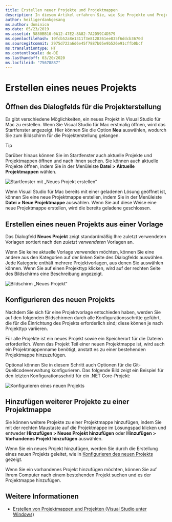 ```yaml
---
title: Erstellen neuer Projekte und Projektmappen
description: In diesem Artikel erfahren Sie, wie Sie Projekte und Projektmappen in Visual Studio für Mac erstellen können.
author: heiligerdankgesang
ms.author: dominicn
ms.date: 05/23/2019
ms.assetid: 5880BB10-0A12-47E2-8A82-7A2D59C4D579
ms.openlocfilehash: 10fcb52a8e1311f3e8128361ee835f6ddcb3670d
ms.sourcegitcommit: 2975d722a6d6e45f7887b05e9b526e91cffb0bcf
ms.translationtype: HT
ms.contentlocale: de-DE
ms.lasthandoff: 03/20/2020
ms.locfileid: "75678887"
---
```

# <a name="create-a-new-project"></a>Erstellen eines neues Projekts

## <a name="opening-the-project-creation-dialog"></a>Öffnen des Dialogfelds für die Projekterstellung

Es gibt verschiedene Möglichkeiten, ein neues Projekt in Visual Studio für Mac zu erstellen. Wenn Sie Visual Studio für Mac erstmalig öffnen, wird das Startfenster angezeigt. Hier können Sie die Option **Neu** auswählen, wodurch Sie zum Bildschirm für die Projekterstellung gelangen.

> [!TIP]
> Darüber hinaus können Sie im Startfenster auch aktuelle Projekte und Projektmappen öffnen und nach ihnen suchen. Sie können auch aktuelle Projekte öffnen, indem Sie in der Menüleiste **Datei > Aktuelle Projektmappen** wählen.

![Startfenster mit „Neues Projekt erstellen“](media/first-run-project.png)

Wenn Visual Studio für Mac bereits mit einer geladenen Lösung geöffnet ist, können Sie eine neue Projektmappe erstellen, indem Sie in der Menüleiste **Datei > Neue Projektmappe** auswählen. Wenn Sie auf diese Weise eine neue Projektmappe erstellen, wird die bereits geladene geschlossen.

## <a name="creating-a-new-project-from-a-template"></a>Erstellen eines neuen Projekts aus einer Vorlage

Das Dialogfeld **Neues Projekt** zeigt standardmäßig Ihre zuletzt verwendeten Vorlagen sortiert nach den *zuletzt verwendeten* Vorlagen an.

Wenn Sie keine aktuelle Vorlage verwenden möchten, können Sie eine andere aus den Kategorien auf der linken Seite des Dialogfelds auswählen. Jede Kategorie enthält mehrere Projektvorlagen, aus denen Sie auswählen können. Wenn Sie auf einen Projekttyp klicken, wird auf der rechten Seite des Bildschirms eine Beschreibung angezeigt.

![Bildschirm „Neues Projekt“](media/project-creation-screen.png)

## <a name="configuring-your-new-project"></a>Konfigurieren des neuen Projekts

Nachdem Sie sich für eine Projektvorlage entschieden haben, werden Sie auf den folgenden Bildschirmen durch alle Konfigurationsschritte geführt, die für die Einrichtung des Projekts erforderlich sind; diese können je nach Projekttyp variieren.

Für alle Projekte ist ein neues Projekt sowie ein Speicherort für die Dateien erforderlich. Wenn das Projekt Teil einer neuen Projektmappe ist, wird auch ein Projektmappenname benötigt, anstatt es zu einer bestehenden Projektmappe hinzuzufügen.

Optional können Sie in diesem Schritt auch Optionen für die Git-Quellcodeverwaltung konfigurieren. Das folgende Bild zeigt ein Beispiel für den letzten Konfigurationsschritt für ein .NET Core-Projekt:

![Konfigurieren eines neuen Projekts](media/configure-new-project.png)

## <a name="adding-additional-projects-to-a-solution"></a>Hinzufügen weiterer Projekte zu einer Projektmappe

Sie können weitere Projekte zu einer Projektmappe hinzufügen, indem Sie mit der rechten Maustaste auf die Projektmappe im Lösungspad klicken und entweder **Hinzufügen > Neues Projekt hinzufügen** oder **Hinzufügen > Vorhandenes Projekt hinzufügen** auswählen.

Wenn Sie ein neues Projekt hinzufügen, werden Sie durch die Erstellung eines neuen Projekts geleitet, wie in [Konfigurieren des neuen Projekts](#configuring-your-new-project) gezeigt.

Wenn Sie ein vorhandenes Projekt hinzufügen möchten, können Sie auf Ihrem Computer nach einem bestehenden Projekt suchen und es der Projektmappe hinzufügen.

## <a name="see-also"></a>Weitere Informationen

- [Erstellen von Projektmappen und Projekten (Visual Studio unter Windows)](/visualstudio/ide/creating-solutions-and-projects)
